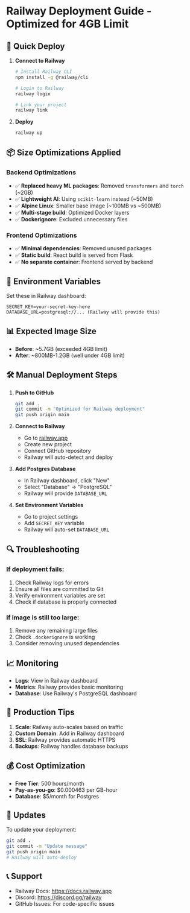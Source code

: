 # Railway Deployment Guide - Optimized for 4GB Limit

## 🚀 Quick Deploy

1. **Connect to Railway**
   ```bash
   # Install Railway CLI
   npm install -g @railway/cli
   
   # Login to Railway
   railway login
   
   # Link your project
   railway link
   ```

2. **Deploy**
   ```bash
   railway up
   ```

## 📦 Size Optimizations Applied

### Backend Optimizations
- ✅ **Replaced heavy ML packages**: Removed `transformers` and `torch` (~2GB)
- ✅ **Lightweight AI**: Using `scikit-learn` instead (~50MB)
- ✅ **Alpine Linux**: Smaller base image (~100MB vs ~500MB)
- ✅ **Multi-stage build**: Optimized Docker layers
- ✅ **Dockerignore**: Excluded unnecessary files

### Frontend Optimizations
- ✅ **Minimal dependencies**: Removed unused packages
- ✅ **Static build**: React build is served from Flask
- ✅ **No separate container**: Frontend served by backend

## 🔧 Environment Variables

Set these in Railway dashboard:

```env
SECRET_KEY=your-secret-key-here
DATABASE_URL=postgresql://... (Railway will provide this)
```

## 📊 Expected Image Size

- **Before**: ~5.7GB (exceeded 4GB limit)
- **After**: ~800MB-1.2GB (well under 4GB limit)

## 🛠️ Manual Deployment Steps

1. **Push to GitHub**
   ```bash
   git add .
   git commit -m "Optimized for Railway deployment"
   git push origin main
   ```

2. **Connect to Railway**
   - Go to [railway.app](https://railway.app)
   - Create new project
   - Connect GitHub repository
   - Railway will auto-detect and deploy

3. **Add Postgres Database**
   - In Railway dashboard, click "New"
   - Select "Database" → "PostgreSQL"
   - Railway will provide `DATABASE_URL`

4. **Set Environment Variables**
   - Go to project settings
   - Add `SECRET_KEY` variable
   - Railway will auto-set `DATABASE_URL`

## 🔍 Troubleshooting

### If deployment fails:
1. Check Railway logs for errors
2. Ensure all files are committed to Git
3. Verify environment variables are set
4. Check if database is properly connected

### If image is still too large:
1. Remove any remaining large files
2. Check `.dockerignore` is working
3. Consider removing unused dependencies

## 📈 Monitoring

- **Logs**: View in Railway dashboard
- **Metrics**: Railway provides basic monitoring
- **Database**: Use Railway's PostgreSQL dashboard

## 🚀 Production Tips

1. **Scale**: Railway auto-scales based on traffic
2. **Custom Domain**: Add in Railway dashboard
3. **SSL**: Railway provides automatic HTTPS
4. **Backups**: Railway handles database backups

## 💰 Cost Optimization

- **Free Tier**: 500 hours/month
- **Pay-as-you-go**: $0.000463 per GB-hour
- **Database**: $5/month for Postgres

## 🔄 Updates

To update your deployment:
```bash
git add .
git commit -m "Update message"
git push origin main
# Railway will auto-deploy
```

## 📞 Support

- Railway Docs: https://docs.railway.app
- Discord: https://discord.gg/railway
- GitHub Issues: For code-specific issues 